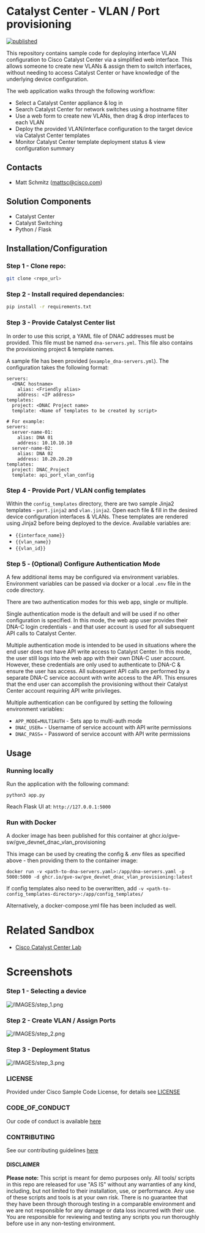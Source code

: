 # Catalyst Center - VLAN / Port provisioning

[![published](https://static.production.devnetcloud.com/codeexchange/assets/images/devnet-published.svg)](https://developer.cisco.com/codeexchange/github/repo/gve-sw/gve_devnet_dnac_vlan_provisioning)

This repository contains sample code for deploying interface VLAN configuration to Cisco Catalyst Center via a simplified web interface. This allows someone to create new VLANs & assign them to switch interfaces, without needing to access Catalyst Center or have knowledge of the underlying device configuration.

The web application walks through the following workflow:

- Select a Catalyst Center appliance & log in
- Search Catalyst Center for network switches using a hostname filter
- Use a web form to create new VLANs, then drag & drop interfaces to each VLAN
- Deploy the provided VLAN/interface configuration to the target device via Catalyst Center templates
- Monitor Catalyst Center template deployment status & view configuration summary

## Contacts

- Matt Schmitz (<mattsc@cisco.com>)

## Solution Components

- Catalyst Center
- Catalyst Switching
- Python / Flask

## Installation/Configuration

### **Step 1 - Clone repo:**

```bash
git clone <repo_url>
```

### **Step 2 - Install required dependancies:**

```bash
pip install -r requirements.txt
```

### **Step 3 - Provide Catalyst Center list**

In order to use this script, a YAML file of DNAC addresses must be provided. This file must be named `dna-servers.yml`. This file also contains the provisioning project & template names.

A sample file has been provided (`example_dna-servers.yml`). The configuration takes the following format:

```
servers:
  <DNAC hostname>
    alias: <Friendly alias>
    address: <IP address>
templates:
  project: <DNAC Project name>
  template: <Name of templates to be created by script>

# For example:
servers:
  server-name-01:
    alias: DNA 01
    address: 10.10.10.10
  server-name-02:
    alias: DNA 02
    address: 10.20.20.20
templates:
  project: DNAC_Project
  template: api_port_vlan_config
```

### **Step 4 - Provide Port / VLAN config templates**

Within the `config_templates` directory, there are two sample Jinja2 templates - `port.jinja2` and `vlan.jinja2`. Open each file & fill in the desired device configuration interfaces & VLANs. These templates are rendered using Jinja2 before being deployed to the device. Available variables are:

- `{{interface_name}}`
- `{{vlan_name}}`
- `{{vlan_id}}`

### **Step 5 - (Optional) Configure Authentication Mode**

A few additional items may be configured via environment variables. Environment variables can be passed via docker or a local `.env` file in the code directory.

There are two authentication modes for this web app, single or multiple.

Single authentication mode is the default and will be used if no other configuration is specified. In this mode, the web app user provides their DNA-C login credentials - and that user account is used for all subsequent API calls to Catalyst Center.

Multiple authentication mode is intended to be used in situations where the end user does not have API write access to Catalyst Center. In this mode, the user still logs into the web app with their own DNA-C user account. However, these credentials are only used to authenticate to DNA-C & ensure the user has access. All subsequent API calls are performed by a separate DNA-C service account with write access to the API. This ensures that the end user can accomplish the provisioning without their Catalyst Center account requiring API write privileges.

Multiple authentication can be configured by setting the following environment variables:

- `APP_MODE=MULTIAUTH` - Sets app to multi-auth mode
- `DNAC_USER=` - Username of service account with API write permissions
- `DNAC_PASS=` - Password of service account with API write permissions

## Usage

### Running locally

Run the application with the following command:

```
python3 app.py
```

Reach Flask UI at: `http://127.0.0.1:5000`

### Run with Docker

A docker image has been published for this container at ghcr.io/gve-sw/gve_devnet_dnac_vlan_provisioning

This image can be used by creating the config & .env files as specified above - then providing them to the container image:

`docker run -v <path-to-dna-servers.yaml>:/app/dna-servers.yaml -p 5000:5000 -d ghcr.io/gve-sw/gve_devnet_dnac_vlan_provisioning:latest`

If config templates also need to be overwritten, add `-v <path-to-config_templates-directory>:/app/config_templates/`

Alternatively, a docker-compose.yml file has been included as well.

# Related Sandbox

- [Cisco Catalyst Center Lab](https://devnetsandbox.cisco.com/RM/Diagram/Index/b8d7aa34-aa8f-4bf2-9c42-302aaa2daafb?diagramType=Topology)

# Screenshots

### Step 1 - Selecting a device

![/IMAGES/step_1.png](/IMAGES/step_1.png)

### Step 2 - Create VLAN / Assign Ports

![/IMAGES/step_2.png](/IMAGES/step_2.png)

### Step 3 - Deployment Status

![/IMAGES/step_3.png](/IMAGES/step_3.png)

### LICENSE

Provided under Cisco Sample Code License, for details see [LICENSE](LICENSE.md)

### CODE_OF_CONDUCT

Our code of conduct is available [here](CODE_OF_CONDUCT.md)

### CONTRIBUTING

See our contributing guidelines [here](CONTRIBUTING.md)

#### DISCLAIMER

<b>Please note:</b> This script is meant for demo purposes only. All tools/ scripts in this repo are released for use "AS IS" without any warranties of any kind, including, but not limited to their installation, use, or performance. Any use of these scripts and tools is at your own risk. There is no guarantee that they have been through thorough testing in a comparable environment and we are not responsible for any damage or data loss incurred with their use.
You are responsible for reviewing and testing any scripts you run thoroughly before use in any non-testing environment.
